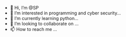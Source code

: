 - 👋 Hi, I’m @SP
- 👀 I’m interested in programming and cyber security...
- 🌱 I’m currently learning python...
- 💞️ I’m looking to collaborate on ...
- 📫 How to reach me ...

<!---
i want to be a good programer `README.md` (this file) appears on your GitHub profile.
You can click the Preview link to take a look at your changes.
--->
